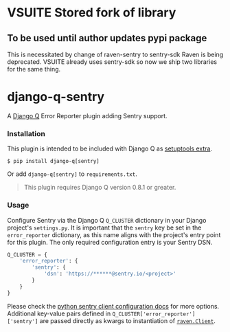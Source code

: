 # VSUITE Stored fork of library
## To be used until author updates pypi package
This is necessitated by change of raven-sentry to sentry-sdk
Raven is being deprecated. VSUITE already uses sentry-sdk so now we ship two libraries for the same thing.


# django-q-sentry

A [Django Q](https://github.com/Koed00/django-q/) Error Reporter plugin adding Sentry support.

### Installation

This plugin is intended to be included with Django Q as [setuptools extra](https://setuptools.readthedocs.io/en/latest/setuptools.html#declaring-extras-optional-features-with-their-own-dependencies).

`$ pip install django-q[sentry]`

Or add `django-q[sentry]` to `requirements.txt`.

> This plugin requires Django Q version 0.8.1 or greater.

### Usage

Configure Sentry via the Django Q `Q_CLUSTER` dictionary in your Django project's `settings.py`. It is important that the `sentry` key be set in the `error_reporter` dictionary, as this name aligns with the project's entry point for this plugin. The only required configuration entry is your Sentry DSN.
```python
Q_CLUSTER = {
    'error_reporter': {
        'sentry': {
            'dsn': 'https://******@sentry.io/<project>'
        }
    }
}
```
Please check the [python sentry client configuration docs](https://docs.sentry.io/clients/python/) for more options. Additional key-value pairs defined in `Q_CLUSTER['error_reporter']['sentry']` are passed directly as kwargs to instantiation of [`raven.Client`](https://docs.sentry.io/clients/python/#configuring-the-client).

